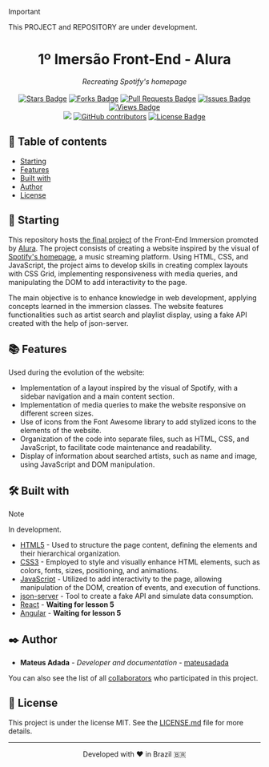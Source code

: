 > [!IMPORTANT]
> This PROJECT and REPOSITORY are under development.

<h1 align="center">1º Imersão Front-End - Alura</h1>
<div align="center"><i>Recreating Spotify's homepage</i><br><br>
<a href="https://github.com/mateusadada/imersaoFrontEnd-Alura/stargazers"><img src="https://img.shields.io/github/stars/mateusadada/imersaoFrontEnd-Alura" alt="Stars Badge"/></a>
<a href="https://github.com/mateusadada/imersaoFrontEnd-Alura/network/members"><img src="https://img.shields.io/github/forks/mateusadada/imersaoFrontEnd-Alura" alt="Forks Badge"/></a>
<a href="https://github.com/mateusadada/imersaoFrontEnd-Alura/pulls"><img src="https://img.shields.io/github/issues-pr/mateusadada/imersaoFrontEnd-Alura" alt="Pull Requests Badge"/></a>
<a href="https://github.com/mateusadada/imersaoFrontEnd-Alura/issues"><img src="https://img.shields.io/github/issues/mateusadada/imersaoFrontEnd-Alura" alt="Issues Badge"/></a>
<a href="https://github.com/mateusadada/imersaoFrontEnd-Alura"><img src="https://views.whatilearened.today/views/github/mateusadada/imersaoFrontEnd-Alura.svg" alt="Views Badge"/></a>
<br><a href="https://mateusadada.github.io/imersaoFrontEnd-Alura" target="blank"><img src="https://img.shields.io/website?url=https%3A%2F%2Fmateusadada.github.io%2FimersaoFrontEnd-Alura&logo=github" /></a>
<a href="https://github.com/mateusadada/imersaoFrontEnd-Alura/graphs/contributors"><img alt="GitHub contributors" src="https://img.shields.io/github/contributors/mateusadada/imersaoFrontEnd-Alura?color=2b9348"></a>
<a href="https://github.com/mateusadada/imersaoFrontEnd-Alura/blob/main/LICENSE"><img src="https://img.shields.io/github/license/mateusadada/imersaoFrontEnd-Alura?color=2b9348" alt="License Badge"/></a>
</div>

## 📜 Table of contents

- [Starting](#-starting)
- [Features](#-features)
- [Built with](#️-built-with)
- [Author](#️-author)
- [License](#-license)

## 🚀 Starting

This repository hosts [the final project](https://mateusadada.github.io/imersaoFrontEnd-Alura/) of the Front-End Immersion promoted by [Alura](https://www.alura.com.br/). The project consists of creating a website inspired by the visual of [Spotify's homepage](https://open.spotify.com/), a music streaming platform. Using HTML, CSS, and JavaScript, the project aims to develop skills in creating complex layouts with CSS Grid, implementing responsiveness with media queries, and manipulating the DOM to add interactivity to the page.

The main objective is to enhance knowledge in web development, applying concepts learned in the immersion classes. The website features functionalities such as artist search and playlist display, using a fake API created with the help of json-server.

## 📚 Features

Used during the evolution of the website:

- Implementation of a layout inspired by the visual of Spotify, with a sidebar navigation and a main content section.
- Implementation of media queries to make the website responsive on different screen sizes.
- Use of icons from the Font Awesome library to add stylized icons to the elements of the website.
- Organization of the code into separate files, such as HTML, CSS, and JavaScript, to facilitate code maintenance and readability.
- Display of information about searched artists, such as name and image, using JavaScript and DOM manipulation.

## 🛠️ Built with

> [!NOTE]
> In development.

* [HTML5](https://en.wikipedia.org/wiki/HTML5) - Used to structure the page content, defining the elements and their hierarchical organization.
* [CSS3](https://en.wikipedia.org/wiki/CSS) - Employed to style and visually enhance HTML elements, such as colors, fonts, sizes, positioning, and animations.
* [JavaScript](https://en.wikipedia.org/wiki/JavaScript) - Utilized to add interactivity to the page, allowing manipulation of the DOM, creation of events, and execution of functions.
* [json-server](https://www.npmjs.com/package/json-server) - Tool to create a fake API and simulate data consumption.
* [React](https://react.dev/) - **Waiting for lesson 5**
* [Angular](https://angular.io/) - **Waiting for lesson 5**

## ✒️ Author

* **Mateus Adada** - *Developer and documentation* - [mateusadada](https://github.com/mateusadada)

You can also see the list of all [collaborators](https://github.com/mateusadada/imersaoFrontEnd-Alura/graphs/contributors) who participated in this project.

## 📄 License

This project is under the license MIT. See the [LICENSE.md](https://github.com/mateusadada/imersaoFrontEnd-Alura/blob/main/LICENSE) file for more details.

<hr><p align="center">Developed with ❤️ in Brazil 🇧🇷</p>
